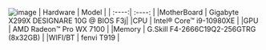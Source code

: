 ![image](https://user-images.githubusercontent.com/9653438/198443597-eefb89b4-6a59-4f08-8835-1c3a5d87b1f6.png)
| Hardware | Model |
| :----:| :----: |
|MotherBoard | Gigabyte X299X DESIGNARE 10G @ BIOS F3j|
|CPU | Intel® Core™ i9-10980XE |
|GPU | AMD Radeon™ Pro WX 7100 |
|Memory | G.Skill F4-2666C19Q2-256GTRG (8x32GB) |
|WIFI/BT | fenvi T919 |
